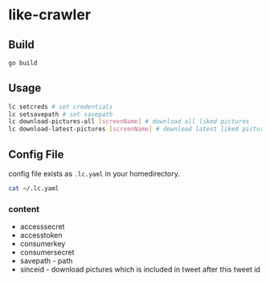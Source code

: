 # like-crawler

## Build
```sh
go build
```

## Usage
```sh
lc setcreds # set credentials
lc setsavepath # set savepath
lc download-pictures-all [screenName] # download all liked pictures
lc download-latest-pictures [screenName] # download latest liked pictures(config file know where to start to download)
```

## Config File
config file exists as `.lc.yaml` in your homedirectory.

```sh
cat ~/.lc.yaml
```

### content
* accesssecret
* accesstoken
* consumerkey
* consumersecret
* savepath - path
* sinceid - download pictures which is included in tweet after this tweet id


